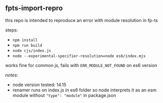 ## fpts-import-repro

this repo is intended to reproduce an error with module resolution in fp-ts

steps:
- `npm install`
- `npm run build`
- `node cjs/index.js`
- `node --experimental-specifier-resolution=node es6/index.mjs`

works fine for common js, fails with `ERR_MODULE_NOT_FOUND` on es6 version

*notes*:
- node version tested: 14.15
- renamer runs on index.js in es6 folder so node interprets it as an esm module without `"type": "module"` in package.json